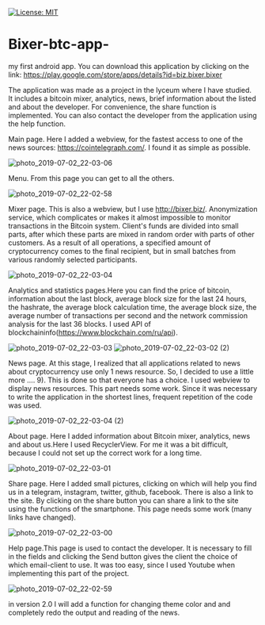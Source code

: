 [![License: MIT](https://img.shields.io/badge/License-MIT-yellow.svg)](https://opensource.org/licenses/MIT) 
# Bixer-btc-app-
my first android app. 
You can download this application by clicking on the link: https://play.google.com/store/apps/details?id=biz.bixer.bixer

The application was made as a project in the lyceum where I have  studied. It includes a bitcoin mixer, analytics, news, brief information about the listed and about the developer. For convenience, the share function is implemented. You can also contact the developer from the application using the help function.

Main page. Here I added a webview, for the fastest access to one of the news sources: https://cointelegraph.com/. I found it as simple as possible.

![photo_2019-07-02_22-03-06](https://user-images.githubusercontent.com/45006912/60615133-1c4f4f80-9dd7-11e9-9824-82716f0343f4.jpg)

Menu. From this page you can get to all the others.

![photo_2019-07-02_22-02-58](https://user-images.githubusercontent.com/45006912/60615182-38eb8780-9dd7-11e9-965a-24abd0ee7185.jpg)

Mixer page. This is also a webview, but I use http://bixer.biz/. Anonymization service, which complicates or makes it almost impossible to monitor transactions in the Bitcoin system. Client's funds are divided into small parts, after which these parts are mixed in random order with parts of other customers. As a result of all operations, a specified amount of cryptocurrency comes to the final recipient, but in small batches from various randomly selected participants.

![photo_2019-07-02_22-03-04](https://user-images.githubusercontent.com/45006912/60615228-51f43880-9dd7-11e9-8963-532427d8364b.jpg)

Analytics and statistics pages.Here you can find the price of bitcoin, information about the last block, average block size for the last 24 hours, the hashrate, the average block calculation time, the average block size, the average number of transactions per second and the network commission analysis for the last 36 blocks. I used API of blockchaininfo(https://www.blockchain.com/ru/api).

![photo_2019-07-02_22-03-03](https://user-images.githubusercontent.com/45006912/60615386-aa2b3a80-9dd7-11e9-97ff-498552ce6789.jpg)
![photo_2019-07-02_22-03-02 (2)](https://user-images.githubusercontent.com/45006912/60615400-b31c0c00-9dd7-11e9-955b-acf985e0f784.jpg)

News page. At this stage, I realized that all applications related to news about cryptocurrency use only 1 news resource. So, I decided to use a little more .... 9). This is done so that everyone has a choice. I used webview to display news resources. This part needs some work. Since it was necessary to write the application in the shortest lines, frequent repetition of the code was used.

![photo_2019-07-02_22-03-04 (2)](https://user-images.githubusercontent.com/45006912/60615262-6801f900-9dd7-11e9-931a-eb7a5f267463.jpg)

About page. Here I added information about Bitcoin mixer, analytics, news and about us.Here I used RecyclerView. For me it was a bit difficult, because I could not set up the correct work for a long time.

![photo_2019-07-02_22-03-01](https://user-images.githubusercontent.com/45006912/60615320-7f40e680-9dd7-11e9-8147-1e3c2d7000a2.jpg)

Share page. Here I added small pictures, clicking on which will help you find us in a telegram, instagram, twitter, github, facebook. There is also a link to the site. By clicking on the share button you can share a link to the site using the functions of the smartphone. This page needs some work (many links have changed).

![photo_2019-07-02_22-03-00](https://user-images.githubusercontent.com/45006912/60615439-ca5af980-9dd7-11e9-8f51-133b9e0e50d0.jpg)

Help page.This page is used to contact the developer. It is necessary to fill in the fields and clicking the Send button gives the client the choice of which email-client to use. It was too easy, since I used Youtube when implementing this part of the project.

![photo_2019-07-02_22-02-59](https://user-images.githubusercontent.com/45006912/60615487-e52d6e00-9dd7-11e9-946a-2675c8f93812.jpg)

 in version 2.0 I will add a function for changing theme color and and completely redo the output and reading of the news.
